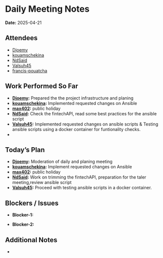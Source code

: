 # 
# # 
# Daily Meeting Notes

**Date:** 2025-04-21

## Attendees
- [Djoemy](https://github.com/Djoemy)
- [kouamschekina](https://github.com/kouamschekina)
- [NdSaid](https://github.com/NdSaid)
- [Valsuh45](https://github.com/Valsuh45)
- [francis-pouatcha](https://github.com/francis-pouatcha)


## Work Performed So Far
- **[Djoemy](https://github.com/Djoemy):** Prepared the the project infrastructure and planing
- **[kouamschekina](https://github.com/kouamschekina):** Implemented requested changes on Ansible
- **[max402](https://github.com/max402):** public holiday
- **[NdSaid](https://github.com/NdSaid):** Check the fintechAPI, read some best practices for the ansible script
- **[Valsuh45](https://github.com/Valsuh45):** Implemented requested changes on ansible scripts & Testing ansible scripts using a docker container for funtionality checks.
- 
## Today’s Plan
- **[Djoemy](https://github.com/Djoemy):** Moderation of daily and planing meeting
- **[kouamschekina](https://github.com/kouamschekina):** Implement requested changes on Ansible
- **[max402](https://github.com/max402):** public holiday
- **[NdSaid](https://github.com/NdSaid):** Work on trimming the fintechAPI, preparation for the taler meeting,review ansible script
- **[Valsuh45](https://github.com/Valsuh45):** Proceed with testing ansible scripts in a docker container.

## Blockers / Issues
- **Blocker-1:** 

- **Blocker-2:** 

## Additional Notes
- 
